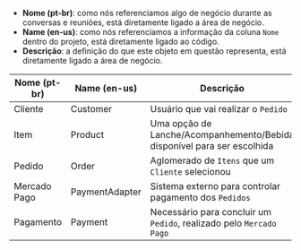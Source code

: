 - **Nome (pt-br)**: como nós referenciamos algo de negócio durante as conversas e reuniões, está diretamente ligado a área de negócio.
- **Name (en-us)**: como nós referenciamos a informação da coluna `Nome` dentro do projeto, está diretamente ligado ao código.
- **Descrição**: a definição do que este objeto em questão representa, está diretamente ligado a área de negócio.

Nome (pt-br) | Name (en-us)    | Descrição                                                               |
------------ | --------------- | ----------------------------------------------------------------------- |
Cliente      | Customer        | Usuário que vai realizar o `Pedido`                                     |
Item         | Product         | Uma opção de Lanche/Acompanhemento/Bebida disponível para ser escolhida |
Pedido       | Order           | Aglomerado de `Itens` que um `Cliente` selecionou                       |
Mercado Pago | PaymentAdapter  | Sistema externo para controlar pagamento dos `Pedidos`                  |
Pagamento    | Payment         | Necessário para concluir um `Pedido`, realizado pelo `Mercado Pago`     |

